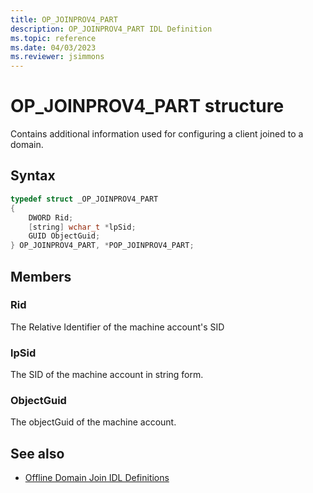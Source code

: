 ```yaml
---
title: OP_JOINPROV4_PART
description: OP_JOINPROV4_PART IDL Definition
ms.topic: reference
ms.date: 04/03/2023
ms.reviewer: jsimmons
---
```


# OP_JOINPROV4_PART structure

Contains additional information used for configuring a client joined to a domain.

## Syntax

```cpp
typedef struct _OP_JOINPROV4_PART
{
    DWORD Rid;
    [string] wchar_t *lpSid;
    GUID ObjectGuid;
} OP_JOINPROV4_PART, *POP_JOINPROV4_PART;
```

## Members

### Rid

The Relative Identifier of the machine account's SID

### lpSid

The SID of the machine account in string form.

### ObjectGuid

The objectGuid of the machine account.

## See also

* [Offline Domain Join IDL Definitions](odj-idl.md)
